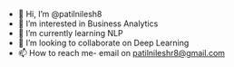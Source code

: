 - 👋 Hi, I’m @patilnilesh8
- 👀 I’m interested in Business Analytics
- 🌱 I’m currently learning NLP
- 💞️ I’m looking to collaborate on Deep Learning
- 📫 How to reach me- email on patilnileshr8@gmail.com

<!---
patilnilesh8/patilnilesh8 is a ✨ special ✨ repository because its `README.md` (this file) appears on your GitHub profile.
You can click the Preview link to take a look at your changes.
--->
